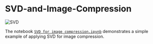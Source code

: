 # SVD-and-Image-Compression

![SVD](https://user-images.githubusercontent.com/82726279/149667711-c56b9c7c-aa28-4be4-bab8-fb862ad82004.gif)


The notebook <a href="https://github.com/ivantipow/SVD-and-Image-Compression/blob/main/SVD%20for%20image%20compression.ipynb">`SVD for image compression.ipynb`</a> demonstrates a simple example of applying SVD for image compression.
